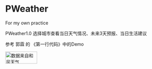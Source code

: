 # PWeather
For my own practice

PWeather1.0
选择城市查看当日天气情况、未来3天预报、当日生活建议

参考 郭霖 的 《第一行代码》中的Demo




<img src="https://share.heweather.com/media/powered-by-heweather-light1.png" width="100" height="38" alt="数据来自和风天气" />
